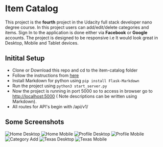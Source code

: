 # Item Catalog

This project is the **fourth** project in the Udacity full stack developer nano degree course. In this project users can add/edit/delete categories and items. Sign In to the application is done either via **Facebook** or **Google** accounts. The project is designed to be responsive i.e It would look great in Desktop, Mobile and Tablet devices.

## Initital Setup
- Clone or Download this repo and cd to the item-catalog folder
- Follow the instructions from [here](https://docs.google.com/document/d/1jFjlq_f-hJoAZP8dYuo5H3xY62kGyziQmiv9EPIA7tM/pub?embedded=true)
- Install Markdown for python using ``` pip install Flask-Markdown ```
- Run the project using ``` python3 start_server.py ```
- Now the project is running in port 5000 so to access in browser go to [http://localhost:5000](http://localhost:5000) ( Note descriptions can be written using Markdown).
- All routes for API's begin with /api/v1/

## Some Screenshots
![Home Desktop](screenshots/home_d.png)
![Home Mobile](screenshots/home_m.png)
![Profile Desktop](screenshots/profile_d.png)
![Profile Mobile](screenshots/profile_m.png)
![Category Add](screenshots/home_add.png)
![Texas Desktop](screenshots/texas_d.png)
![Texas Mobile](screenshots/texas_m.png)
